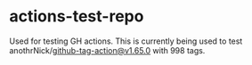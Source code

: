 # actions-test-repo

Used for testing GH actions. This is currently being used to test anothrNick/github-tag-action@v1.65.0 with 998 tags.

